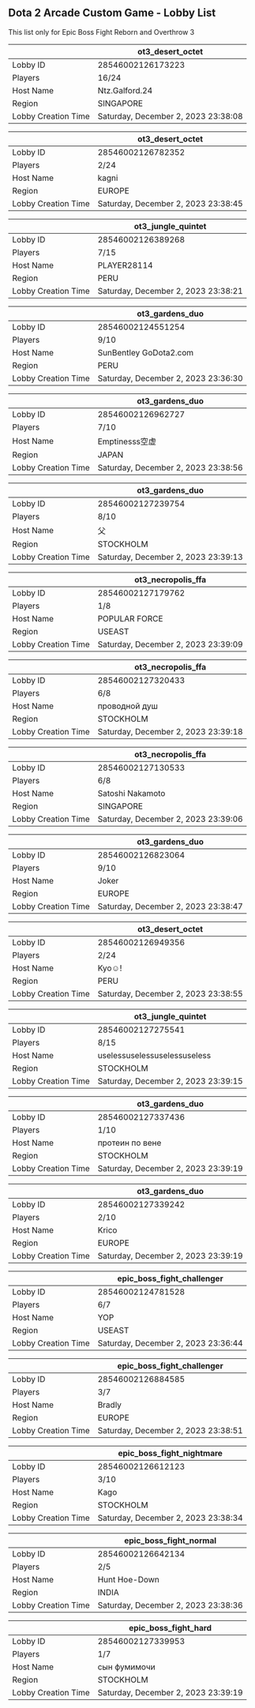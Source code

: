 ## Dota 2 Arcade Custom Game - Lobby List

This list only for Epic Boss Fight Reborn and Overthrow 3

|  | ot3_desert_octet |
| ------ | ------ |
| Lobby ID | 28546002126173223 |
| Players | 16/24 |
| Host Name | Ntz.Galford.24 |
| Region | SINGAPORE |
| Lobby Creation Time | Saturday, December 2, 2023 23:38:08 |


|  | ot3_desert_octet |
| ------ | ------ |
| Lobby ID | 28546002126782352 |
| Players | 2/24 |
| Host Name | kagni |
| Region | EUROPE |
| Lobby Creation Time | Saturday, December 2, 2023 23:38:45 |


|  | ot3_jungle_quintet |
| ------ | ------ |
| Lobby ID | 28546002126389268 |
| Players | 7/15 |
| Host Name | PLAYER28114 |
| Region | PERU |
| Lobby Creation Time | Saturday, December 2, 2023 23:38:21 |


|  | ot3_gardens_duo |
| ------ | ------ |
| Lobby ID | 28546002124551254 |
| Players | 9/10 |
| Host Name | SunBentley GoDota2.com |
| Region | PERU |
| Lobby Creation Time | Saturday, December 2, 2023 23:36:30 |


|  | ot3_gardens_duo |
| ------ | ------ |
| Lobby ID | 28546002126962727 |
| Players | 7/10 |
| Host Name | Emptinesss空虚 |
| Region | JAPAN |
| Lobby Creation Time | Saturday, December 2, 2023 23:38:56 |


|  | ot3_gardens_duo |
| ------ | ------ |
| Lobby ID | 28546002127239754 |
| Players | 8/10 |
| Host Name | 父 |
| Region | STOCKHOLM |
| Lobby Creation Time | Saturday, December 2, 2023 23:39:13 |


|  | ot3_necropolis_ffa |
| ------ | ------ |
| Lobby ID | 28546002127179762 |
| Players | 1/8 |
| Host Name | POPULAR FORCE |
| Region | USEAST |
| Lobby Creation Time | Saturday, December 2, 2023 23:39:09 |


|  | ot3_necropolis_ffa |
| ------ | ------ |
| Lobby ID | 28546002127320433 |
| Players | 6/8 |
| Host Name | проводной душ |
| Region | STOCKHOLM |
| Lobby Creation Time | Saturday, December 2, 2023 23:39:18 |


|  | ot3_necropolis_ffa |
| ------ | ------ |
| Lobby ID | 28546002127130533 |
| Players | 6/8 |
| Host Name | Satoshi Nakamoto |
| Region | SINGAPORE |
| Lobby Creation Time | Saturday, December 2, 2023 23:39:06 |


|  | ot3_gardens_duo |
| ------ | ------ |
| Lobby ID | 28546002126823064 |
| Players | 9/10 |
| Host Name | Joker |
| Region | EUROPE |
| Lobby Creation Time | Saturday, December 2, 2023 23:38:47 |


|  | ot3_desert_octet |
| ------ | ------ |
| Lobby ID | 28546002126949356 |
| Players | 2/24 |
| Host Name | Kyo☺! |
| Region | PERU |
| Lobby Creation Time | Saturday, December 2, 2023 23:38:55 |


|  | ot3_jungle_quintet |
| ------ | ------ |
| Lobby ID | 28546002127275541 |
| Players | 8/15 |
| Host Name | uselessuselessuselessuseless |
| Region | STOCKHOLM |
| Lobby Creation Time | Saturday, December 2, 2023 23:39:15 |


|  | ot3_gardens_duo |
| ------ | ------ |
| Lobby ID | 28546002127337436 |
| Players | 1/10 |
| Host Name | протеин по вене |
| Region | STOCKHOLM |
| Lobby Creation Time | Saturday, December 2, 2023 23:39:19 |


|  | ot3_gardens_duo |
| ------ | ------ |
| Lobby ID | 28546002127339242 |
| Players | 2/10 |
| Host Name | Krico |
| Region | EUROPE |
| Lobby Creation Time | Saturday, December 2, 2023 23:39:19 |


|  | epic_boss_fight_challenger |
| ------ | ------ |
| Lobby ID | 28546002124781528 |
| Players | 6/7 |
| Host Name | YOP |
| Region | USEAST |
| Lobby Creation Time | Saturday, December 2, 2023 23:36:44 |


|  | epic_boss_fight_challenger |
| ------ | ------ |
| Lobby ID | 28546002126884585 |
| Players | 3/7 |
| Host Name | Bradly |
| Region | EUROPE |
| Lobby Creation Time | Saturday, December 2, 2023 23:38:51 |


|  | epic_boss_fight_nightmare |
| ------ | ------ |
| Lobby ID | 28546002126612123 |
| Players | 3/10 |
| Host Name | Kago |
| Region | STOCKHOLM |
| Lobby Creation Time | Saturday, December 2, 2023 23:38:34 |


|  | epic_boss_fight_normal |
| ------ | ------ |
| Lobby ID | 28546002126642134 |
| Players | 2/5 |
| Host Name | Hunt Hoe-Down |
| Region | INDIA |
| Lobby Creation Time | Saturday, December 2, 2023 23:38:36 |


|  | epic_boss_fight_hard |
| ------ | ------ |
| Lobby ID | 28546002127339953 |
| Players | 1/7 |
| Host Name | сын фумимочи |
| Region | STOCKHOLM |
| Lobby Creation Time | Saturday, December 2, 2023 23:39:19 |



